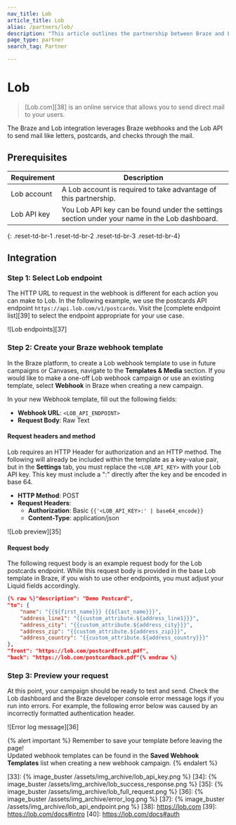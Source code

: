 ```yaml
---
nav_title: Lob
article_title: Lob 
alias: /partners/lob/
description: "This article outlines the partnership between Braze and Lob.com, which allows you to send direct mail like letters, postcards, and checks through the mail."
page_type: partner
search_tag: Partner

---
```


# Lob

> [Lob.com][38] is an online service that allows you to send direct mail to your users.

The Braze and Lob integration leverages Braze webhooks and the Lob API to send mail like letters, postcards, and checks through the mail.  

## Prerequisites

|Requirement| Description|
| ---| ---|
|Lob account | A Lob account is required to take advantage of this partnership. |
| Lob API key | You Lob API key can be found under the settings section under your name in the Lob dashboard. |
{: .reset-td-br-1 .reset-td-br-2 .reset-td-br-3  .reset-td-br-4}

## Integration

### Step 1: Select Lob endpoint

The HTTP URL to request in the webhook is different for each action you can make to Lob. In the following example, we use the postcards API endpoint `https://api.lob.com/v1/postcards`. Visit the [complete endpoint list][39] to select the endpoint appropriate for your use case. 

![Lob endpoints][37]

### Step 2: Create your Braze webhook template

In the Braze platform, to create a Lob webhook template to use in future campaigns or Canvases, navigate to the **Templates & Media** section. If you would like to make a one-off Lob webhook campaign or use an existing template, select **Webhook** in Braze when creating a new campaign.

In your new Webhook template, fill out the following fields:
- **Webhook URL**: `<LOB_API_ENDPOINT>`
- **Request Body**: Raw Text

#### Request headers and method

Lob requires an HTTP Header for authorization and an HTTP method. The following will already be included within the template as a key-value pair, but in the **Settings** tab, you must replace the `<LOB_API_KEY>` with your Lob API key. This key must include a ":" directly after the key and be encoded in base 64. 

- **HTTP Method**: POST
- **Request Headers**:
  - **Authorization**: Basic `{{'<LOB_API_KEY>:' | base64_encode}}`
  - **Content-Type**: application/json

![Lob preview][35]

#### Request body

The following request body is an example request body for the Lob postcards endpoint. While this request body is provided in the base Lob template in Braze, if you wish to use other endpoints, you must adjust your Liquid fields accordingly.

```json
{% raw %}"description": "Demo Postcard",
"to": {
    "name": "{{${first_name}}} {{${last_name}}}",
    "address_line1": "{{custom_attribute.${address_line1}}}",
    "address_city": "{{custom_attribute.${address_city}}}",
    "address_zip": "{{custom_attribute.${address_zip}}}",
    "address_country": "{{custom_attribute.${address_country}}}"
},
"front": "https://lob.com/postcardfront.pdf",
"back": "https://lob.com/postcardback.pdf"{% endraw %}
```

### Step 3: Preview your request

At this point, your campaign should be ready to test and send. Check the Lob dashboard and the Braze developer console error message logs if you run into errors. For example, the following error below was caused by an incorrectly formatted authentication header. 

![Error log message][36]

{% alert important %}
Remember to save your template before leaving the page! <br>Updated webhook templates can be found in the **Saved Webhook Templates** list when creating a new webhook campaign. 
{% endalert %}

[33]: {% image_buster /assets/img_archive/lob_api_key.png %}
[34]: {% image_buster /assets/img_archive/lob_success_response.png %}
[35]: {% image_buster /assets/img_archive/lob_full_request.png %}
[36]: {% image_buster /assets/img_archive/error_log.png %}
[37]: {% image_buster /assets/img_archive/lob_api_endpoint.png %}
[38]: https://lob.com
[39]: https://lob.com/docs#intro
[40]: https://lob.com/docs#auth
